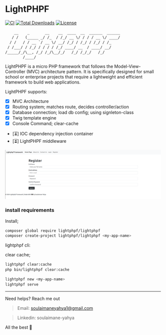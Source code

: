 # LightPHPF

[![CI](https://github.com/lightphpf/lightphpf/actions/workflows/ci.yml/badge.svg)](https://github.com/lightphpf/lightphpf/actions/workflows/ci.yml)
[![Total Downloads](https://img.shields.io/packagist/dt/lightphpf/lightphpf.svg?style=flat-square)](https://packagist.org/packages/lightphpf/lightphpf)
[![License](https://img.shields.io/github/license/lightphpf/lightphpf?style=flat-square)](https://github.com/lightphpf/lightphpf/blob/main/LICENSE)

```
    __    _       __    __  ____  __  ______  ______
   / /   (_____ _/ /_  / /_/ __ \/ / / / __ \/ ____/
  / /   / / __ `/ __ \/ __/ /_/ / /_/ / /_/ / /_    
 / /___/ / /_/ / / / / /_/ ____/ __  / ____/ __/    
/_____/_/\__, /_/ /_/\__/_/   /_/ /_/_/   /_/       
        /____/                                      
```

LightPHPF is a micro PHP framework that follows the Model-View-Controller (MVC) architecture pattern.
It is specifically designed for small school or enterprise projects that require a lightweight and efficient framework to build web applications.

LightPHPF supports:

* [x] MVC Architecture
* [x] Routing system; matches route, decides controller/action
* [x] Database connection; load db config; using signleton-class
* [x] Twig template engine
* [x] Console Command; clear-cache
* [⏳] IOC dependency injection container
* [⏳] LightPHPF middleware

<img src="./public/assets/imgs/x.png" alt="project" />

### install requirements

Install;
```sh
composer global require lightphpf/lightphpf
composer create-project lightphpf/lightphpf <my-app-name>
```

lightphpf cli:

clear cache;
```sh
lightphpf clear:cache
php bin/lightphpf clear:cache
```

```sh
lightphpf new <my-app-name>
lightphpf serve
```

---

Need helps? Reach me out

> Email: soulaimaneyahya1@gmail.com

> Linkedin: soulaimane-yahya

All the best :beer:
